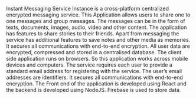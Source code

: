 Instant Messaging Service
Instance is a cross-platform centralized encrypted messaging service. This Application allows users to share one to one messages and group messages. The messages can be in the form of texts, documents, images, audio, video and other content. The application has features to share stories to their friends. Apart from messaging the service has additional features to save notes and other media as memories.
It secures all communications with end-to-end encryption. All user data are encrypted, compressed and stored in a centralised database. The client side application runs on browsers. So this application works across mobile devices and computers. The service requires each user to provide a standard email address for registering with the service. The user’s email addresses are  identifiers. It secures all communications with end-to-end encryption. The Front end of the application is developed using React and the backend is developed using NodeJS. Firebase is used to store data.
